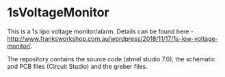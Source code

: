 # 1sVoltageMonitor

This is a 1s lipo voltage monitor/alarm.  Details can be found here - http://www.franksworkshop.com.au/wordpress/2018/11/17/1s-low-voltage-monitor/.

The repository contains the source code (atmel studio 7.0), the schematic and PCB files (Circuit Studio) and the greber files.